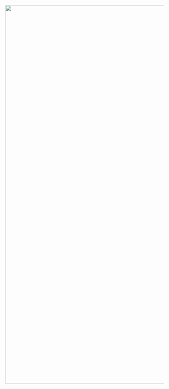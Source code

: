 <img align="center" src="http://github-profile-summary-cards.vercel.app/api/cards/profile-details?username=abirtasrif&theme=default" width="1200px" />
